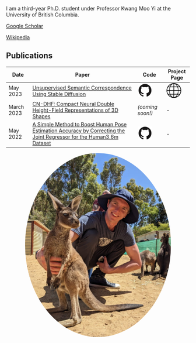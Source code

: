 I am a third-year Ph.D. student under Professor Kwang Moo Yi at the University of British Columbia. 

[Google Scholar](https://scholar.google.ca/citations?hl=en&user=x6t__GoAAAAJ)

[Wikipedia](https://en.wikipedia.org/wiki/Eric_Hedlin)

## Publications

| Date | Paper | Code | Project Page |
| ---- | ----- | ---- | ------------ |
| May 2023 | [Unsupervised Semantic Correspondence Using Stable Diffusion](https://arxiv.org/abs/2305.15581) | [<img src="octocat.png" width="40">](https://github.com/ubc-vision/LDM_correspondences) | [<img src="globe_2.png" width="40">](https://ubc-vision.github.io/LDM_correspondences/) |
| March 2023 | [CN-DHF: Compact Neural Double Height-Field Representations of 3D Shapes](https://arxiv.org/abs/2304.13141) | *(coming soon!)* | - |
| May 2022 | [A Simple Method to Boost Human Pose Estimation Accuracy by Correcting the Joint Regressor for the Human3.6m Dataset](https://arxiv.org/abs/2205.00076) | [<img src="octocat.png" width="40">](https://github.com/ubc-vision/joint-regressor-refinement) | - |



<center>
  <img src="eric_hedlin.jpeg" width="400" style="object-fit: cover; object-position: center; border-radius: 50%;">
</center>

